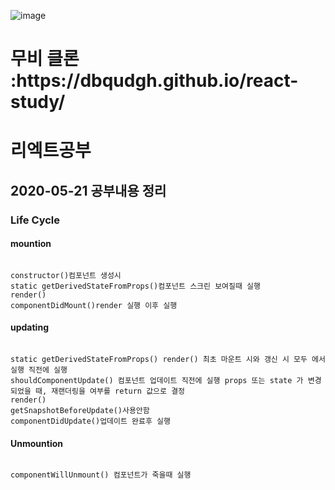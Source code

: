 ![image](https://user-images.githubusercontent.com/60841247/82722379-36e92a80-9d01-11ea-9a5f-181e5d1a2659.png)


<h1> 무비 클론 :https://dbqudgh.github.io/react-study/<h1>
  


<h1>리엑트공부</h1>

<h2>2020-05-21 공부내용 정리</h2>
<h3>Life Cycle</h3>

<h4>mountion</h4>
<pre><code>
constructor()컴포넌트 생성시
static getDerivedStateFromProps()컴포넌트 스크린 보여질때 실행
render()
componentDidMount()render 실행 이후 실행
</code></pre>


<h4>updating</h4>
<pre><code>
static getDerivedStateFromProps() render() 최초 마운트 시와 갱신 시 모두 에서 실행 직전에 실행
shouldComponentUpdate() 컴포넌트 업데이트 직전에 실행 props 또는 state 가 변경되었을 때, 재랜더링을 여부를 return 값으로 결정
render()
getSnapshotBeforeUpdate()사용안함
componentDidUpdate()업데이트 완료후 실행
</code></pre>



<h4>Unmountion</h4>
<pre><code>
componentWillUnmount() 컴포넌트가 죽을때 실행
</code></pre>
